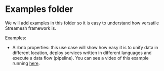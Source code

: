 Examples folder
===========

We will add examples in this folder so it is easy to understand how versatile Streamesh framework is.

Examples:
- Airbnb properties: this use case will show how easy it is to unify data in different location, deploy services written in different languages and execute a data flow (pipeline). You can see a video of this example running  <a href="https://www.youtube.com/watch?v=nlu9xmIURKU" target="_blank">here</a>.
